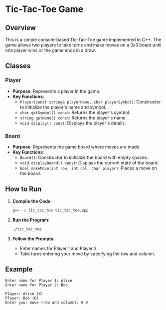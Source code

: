 # Tic-Tac-Toe Game

## Overview

This is a simple console-based Tic-Tac-Toe game implemented in C++. The game allows two players to take turns and make moves on a 3x3 board until one player wins or the game ends in a draw.

## Classes

### Player

- **Purpose**: Represents a player in the game.
- **Key Functions**:
  - `Player(const string& playerName, char playerSymbol)`: Constructor to initialize the player's name and symbol.
  - `char getSymbol() const`: Returns the player's symbol.
  - `string getName() const`: Returns the player's name.
  - `void display() const`: Displays the player's details.

### Board

- **Purpose**: Represents the game board where moves are made.
- **Key Functions**:
  - `Board()`: Constructor to initialize the board with empty spaces.
  - `void displayBoard() const`: Displays the current state of the board.
  - `bool makeMove(int row, int col, char player)`: Places a move on the board.

## How to Run

1. **Compile the Code**:

   ```sh
   g++ -o tic_tac_toe tic_tac_toe.cpp
   ```

2. **Run the Program**:

   ```sh
   ./tic_tac_toe
   ```

3. **Follow the Prompts**:
   - Enter names for Player 1 and Player 2.
   - Take turns entering your move by specifying the row and column.

## Example

```
Enter name for Player 1: Alice
Enter name for Player 2: Bob

Player: Alice (X)
Player: Bob (O)
Enter your move (row and column): 0 0
```
